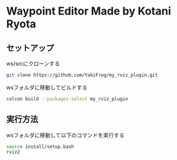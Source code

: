 # Waypoint Editor Made by Kotani Ryota

## セットアップ

ws/srcにクローンする
<!-- setup commands -->
```bash
git clone https://github.com/YakiFrog/my_rviz_plugin.git
```

wsフォルダに移動してビルドする
<!-- build commands -->
```bash
colcon build --packages-select my_rviz_plugin
```

## 実行方法

wsフォルダに移動して以下のコマンドを実行する
<!-- run commands -->
```bash
source install/setup.bash
rviz2
```
